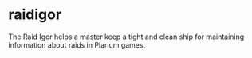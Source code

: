 raidigor
========

The Raid Igor helps a master keep a tight and clean ship for maintaining information about raids in Plarium games.
